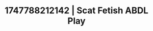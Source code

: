 ---
categories:
- Shadow play
- Dirty whispers
- Erogenous zones
- Virtual lover intimacy
- Pillow talk
image: /assets/images/1747788212142.jpg
layout: post
seo:
  description: Featured content with premium ABDL Play, Scat Fetish. HD images available.
  keywords: ABDL Play, Scat Fetish
  og_image: /assets/images/1747788212142.jpg
  schema_type: VisualArtwork
tags:
- '#1747788212142'
- ABDL Play
- Scat Fetish
title: 1747788212142 | Scat Fetish ABDL Play
---